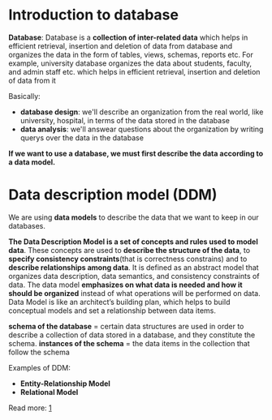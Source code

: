 # Introduction to database
**Database**: Database is a **collection of inter-related data** which helps in efficient retrieval, insertion and deletion of data from database and organizes the data in the form of tables, views, schemas, reports etc. For example, university database organizes the data about students, faculty, and admin staff etc. which helps in efficient retrieval, insertion and deletion of data from it

Basically:
* **database design**: we'll describe an organization from the real world, like university, hospital, in terms of the data stored in the database
* **data analysis**: we'll answear questions about the organization by writing querys over the data in the database

**If we want to use a database, we must first describe the data according to a data model.**

# Data description model (DDM)
We are using **data models** to describe the data that we want to keep in our databases.

**The Data Description Model is a set of concepts and rules used to model data**. These concepts are used to **describe the structure of the data**, to **specify consistency 
constraints**(that is correctness constrains) and to **describe relationships among data**. It is defined as an abstract model that organizes data description, data semantics, and consistency constraints of data. The data model **emphasizes on what data is needed and how it should be organized** instead of what operations will be performed on data. Data Model is like an architect’s building plan, which helps to build conceptual models and set a relationship between data items.

**schema of the database** = certain data structures are used in order to describe a collection of data stored in a database, and they constitute the schema.
**instances of the schema** = the data items in the collection that follow the schema

Examples of DDM:
* **Entity-Relationship Model**
* **Relational Model**


Read more: [1](https://www.tutorialspoint.com/dbms/dbms_data_models.htm)
